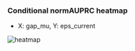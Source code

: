 ### Conditional normAUPRC heatmap

- X: gap_mu, Y: eps_current

![heatmap](/home/elicer/project_0814_2/results/20250814-090954/holdout/conditional_heatmap_gap_mu_vs_eps_current.png)
